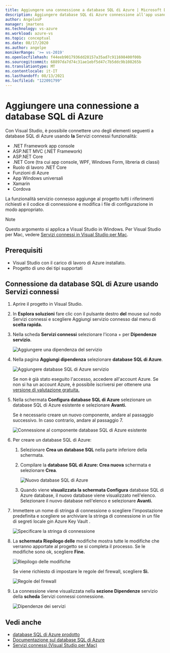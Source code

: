 ```yaml
---
title: Aggiungere una connessione a database SQL di Azure | Microsoft Docs
description: Aggiungere database SQL di Azure connessione all'app usando il Visual Studio Servizi connessi
author: AngelosP
manager: jmartens
ms.technology: vs-azure
ms.workload: azure-vs
ms.topic: conceptual
ms.date: 08/17/2020
ms.author: angelpe
monikerRange: '>= vs-2019'
ms.openlocfilehash: f44eeb9017936dd28157a35ad7c911698400f00b
ms.sourcegitcommit: 68897da7d74c31ae1ebf5d47c7b5ddc9b108265b
ms.translationtype: MT
ms.contentlocale: it-IT
ms.lasthandoff: 08/13/2021
ms.locfileid: "122091799"
---
```

# <a name="add-a-connection-to-azure-sql-database"></a>Aggiungere una connessione a database SQL di Azure

Con Visual Studio, è possibile connettere uno degli elementi seguenti a database SQL di Azure usando **la** Servizi connessi funzionalità:

- .NET Framework app console
- ASP.NET MVC (.NET Framework) 
- ASP.NET Core
- .NET Core (tra cui app console, WPF, Windows Form, libreria di classi)
- Ruolo di lavoro .NET Core
- Funzioni di Azure
- App Windows universali
- Xamarin
- Cordova

La funzionalità servizio connesso aggiunge al progetto tutti i riferimenti richiesti e il codice di connessione e modifica i file di configurazione in modo appropriato.

> [!NOTE]
> Questo argomento si applica a Visual Studio in Windows. Per Visual Studio per Mac, vedere [Servizi connessi in Visual Studio per Mac](/visualstudio/mac/connected-services).
## <a name="prerequisites"></a>Prerequisiti

- Visual Studio con il carico di lavoro di Azure installato.
- Progetto di uno dei tipi supportati

## <a name="connect-to-azure-sql-database-using-connected-services"></a>Connessione da database SQL di Azure usando Servizi connessi

1. Aprire il progetto in Visual Studio.

1. In **Esplora soluzioni** fare clic con il pulsante destro **del** mouse sul nodo Servizi connessi e scegliere Aggiungi servizio connesso dal menu di **scelta rapida.**

1. Nella scheda **Servizi connessi** selezionare l'icona + per **Dipendenze servizio**.

    ![Aggiungere una dipendenza del servizio](./media/vs-azure-tools-connected-services-storage/vs-2019/connected-services-tab.png)

1. Nella pagina **Aggiungi dipendenza** selezionare **database SQL di Azure**.

    ![Aggiungere database SQL di Azure servizio](./media/azure-sql-database-add-connected-service/azure-sql-database.png)

    Se non è già stato eseguito l'accesso, accedere all'account Azure. Se non si ha un account Azure, è possibile iscriversi per ottenere una [versione di valutazione gratuita.](https://azure.microsoft.com/account/free)

1. Nella schermata **Configura database SQL di Azure** selezionare un database SQL di Azure esistente e selezionare **Avanti.**

    Se è necessario creare un nuovo componente, andare al passaggio successivo. In caso contrario, andare al passaggio 7.

    ![Connessione al componente database SQL di Azure esistente](./media/azure-sql-database-add-connected-service/created-azure-sql-database.png)

1. Per creare un database SQL di Azure:

   1. Selezionare **Crea un database SQL** nella parte inferiore della schermata.

   1. Compilare la **database SQL di Azure: Crea nuova** schermata e selezionare **Crea**.

       ![Nuovo database SQL di Azure](./media/azure-sql-database-add-connected-service/create-new-azure-sql-database.png)

   1. Quando viene **visualizzata la schermata Configura** database SQL di Azure database, il nuovo database viene visualizzato nell'elenco. Selezionare il nuovo database nell'elenco e selezionare **Avanti.**

1. Immettere un nome di stringa di connessione o scegliere l'impostazione predefinita e scegliere se archiviare la stringa di connessione in un file di segreti locale [o](/azure/key-vault)in Azure Key Vault .

   ![Specificare la stringa di connessione](./media/azure-sql-database-add-connected-service/connection-string.png)

1. La **schermata Riepilogo delle** modifiche mostra tutte le modifiche che verranno apportate al progetto se si completa il processo. Se le modifiche sono ok, scegliere **Fine.**

   ![Riepilogo delle modifiche](./media/azure-sql-database-add-connected-service/summary-of-changes.png)

   Se viene richiesto di impostare le regole del firewall, scegliere **Sì.**

   ![Regole del firewall](./media/azure-sql-database-add-connected-service/firewall-rules.png)

1. La connessione viene visualizzata nella **sezione Dipendenze** servizio della **scheda** Servizi connessi connessione.

   ![Dipendenze dei servizi](./media/azure-sql-database-add-connected-service/service-dependencies-after.png)

## <a name="see-also"></a>Vedi anche

- [database SQL di Azure prodotto](https://azure.microsoft.com/services/sql-database/)
- [Documentazione sul database SQL di Azure](/azure/azure-sql/database/)
- [Servizi connessi (Visual Studio per Mac)](/visualstudio/mac/connected-services)
